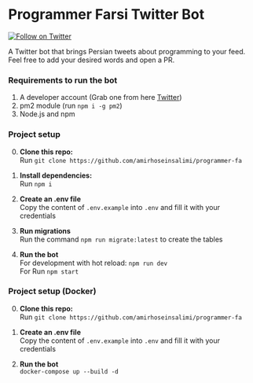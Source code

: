 # Programmer Farsi Twitter Bot

[![Follow on Twitter](http://img.shields.io/twitter/follow/programmer_fa.svg?label=follow+@programmer_fa)](https://twitter.com/programmer_fa)

<p></p>

A Twitter bot that brings Persian tweets about programming to your feed.
Feel free to add your desired words and open a PR.

### Requirements to run the bot

1. A developer account (Grab one from here [Twitter](https://developer.twitter.com/))
2. pm2 module (run `npm i -g pm2`)
3. Node.js and npm

### Project setup

0. **Clone this repo:**\
   Run `git clone https://github.com/amirhoseinsalimi/programmer-fa`

1. **Install dependencies:**\
   Run `npm i`

1. **Create an .env file**\
   Copy the content of `.env.example` into `.env` and fill it with your credentials

1. **Run migrations**\
   Run the command `npm run migrate:latest` to create the tables

1. **Run the bot**\
   For development with hot reload: `npm run dev`\
   For Run `npm start`

### Project setup (Docker)

0. **Clone this repo:**\
   Run `git clone https://github.com/amirhoseinsalimi/programmer-fa`

1. **Create an .env file**\
   Copy the content of `.env.example` into `.env` and fill it with your credentials

1. **Run the bot**\
   `docker-compose up --build -d`
